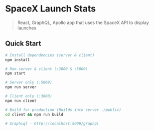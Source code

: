 # SpaceX Launch Stats

> React, GraphQL, Apollo app that uses the SpaceX API to display launches

## Quick Start

```bash
# Install dependencies (server & client)
npm install

# Run server & client (:3000 & :5000)
npm start

# Server only (:5000)
npm run server

# Client only (:3000)
npm run client

# Build for production (Builds into server ./public)
cd client && npm run build

# Graphiql - http://localhost:5000/graphql
```
